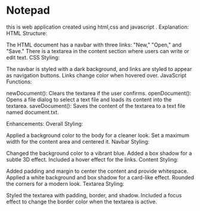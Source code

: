 # Notepad
this is web application created using html,css and javascript .
Explanation:
HTML Structure:

The HTML document has a navbar with three links: "New," "Open," and "Save."
There is a textarea in the content section where users can write or edit text.
CSS Styling:

The navbar is styled with a dark background, and links are styled to appear as navigation buttons.
Links change color when hovered over.
JavaScript Functions:

newDocument(): Clears the textarea if the user confirms.
openDocument(): Opens a file dialog to select a text file and loads its content into the textarea.
saveDocument(): Saves the content of the textarea to a text file named document.txt.

Enhancements:
Overall Styling:

Applied a background color to the body for a cleaner look.
Set a maximum width for the content area and centered it.
Navbar Styling:

Changed the background color to a vibrant blue.
Added a box shadow for a subtle 3D effect.
Included a hover effect for the links.
Content Styling:

Added padding and margin to center the content and provide whitespace.
Applied a white background and box shadow for a card-like effect.
Rounded the corners for a modern look.
Textarea Styling:

Styled the textarea with padding, border, and shadow.
Included a focus effect to change the border color when the textarea is active.
